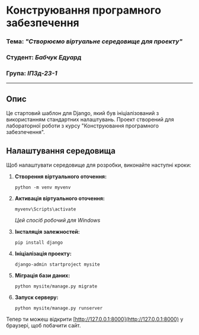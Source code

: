 # Конструювання програмного забезпечення
### Тема: _"Створюємо віртуальне середовище для проекту"_
### Студент: _Бабчук Едуард_
### Група: _ІПЗд-23-1_
---
## Опис

Це стартовий шаблон для Django, який був ініціалізований з використанням стандартних налаштувань. Проект створений для лабораторної роботи з курсу "Конструювання програмного забезпечення".

## Налаштування середовища

Щоб налаштувати середовище для розробки, виконайте наступні кроки:

1. **Створення віртуального оточення:**

    ```
    python -m venv myvenv
    ```

2. **Активація віртуального оточення:**

      ```
      myvenv\Scripts\activate
      ```
    _Цей спосіб робочий для Windows_

3. **Інсталяція залежностей:**

    ```
    pip install django
    ```

4. **Ініціалізація проекту:**

    ```
    django-admin startproject mysite
    ```

5. **Міграція бази даних:**

    ```
    python mysite/manage.py migrate
    ```

6. **Запуск серверу:**

    ```
    python mysite/manage.py runserver
    ```

Тепер ти можеш відкрити [http://127.0.0.1:8000](http://127.0.0.1:8000) у браузері, щоб побачити сайт.